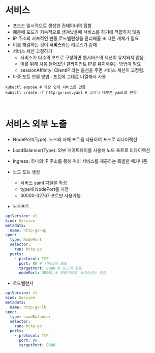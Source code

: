 # 서비스 

- 포드는 일시적으로 생성한 컨테이너의 집합
- 떄문에 포드가 지속적으로 생겨났을때 서비스를 하기에 적합하지 않음
- IP 주소의 지속적인 변동,로드밸런싱을 관리해줄 또 다른 개체가 필요
- 이를 해결하는 것이 **서비스**라는 리로스가 존재 
- 서비스 세션 고정하기
    - 서비스가 다수의 포드로 구성하면 웹서비스의 세션이 유지되지 않음.
    - 이를 위해 처음 들어왔던 클라이언트 IP를 유지해주는 방법이 필요
    - sessionAffinity: ClientIP 라는 옵션을 주면 서비스 세션이 고정됨.
- 다중 포트 연결 방법 : 포트에 그대로 나열해서 사용
    
```shell script
kubectl expose # 가장 쉽게 서비스를 만듬
kubectl create -f http-go-svc.yaml # 그러나 대부분 yaml로 만듬 
``` 

<br>

# 서비스 외부 노출

- NodePort(Type): 노드의 자체 포트를 사용하여 포드로 리다이렉션
- LoadBalancer(Type): 외부 게이트웨이를 사용해 노드 포트로 리다이렉션
- Ingress: 하나의 IP 주소를 통해 여러 서비스를 제공하는 특별한 매커니즘 
- 노드 포트 생성
    - 서비스 yaml 파일을 작성
    - type에 NodePort를 지정
    - 30000-32767 포트만 사용가능
   
- 노드포트 

```yaml
apiVersion: v1
kind: Service
metadata:
  name: http-go-np
spec:
  type: NodePort
  selector:
    run: http-go
  ports:
    - protocol: TCP
      port: 80 # 서비스의 포트
      targetPort: 8080 # 포드의 포트
      nodePort: 30001 # 최종적으로 서비스되는 포트
```

- 로드밸런서 

```yaml
apiVersion: v1
kind: Service
metadata:
  name: http-go-lb
spec:
  type: LoadBalancer
  selector:
    run: http-go
  ports:
    - protocol: TCP
      port: 80
      targetPort: 8080
```

